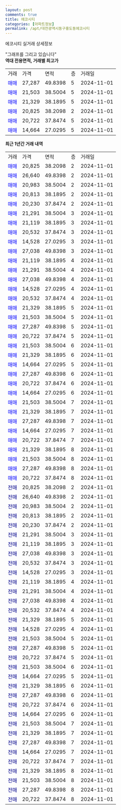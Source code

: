 ```yaml
---
layout: post
comments: true
title: 에코시티
categories: [아파트정보]
permalink: /apt/대전광역시동구홍도동에코시티
---
```


에코시티 실거래 상세정보

<script type="text/javascript">
  google.charts.load('current', {'packages':['line', 'corechart']});
  google.charts.setOnLoadCallback(drawChart);

  function drawChart() {
    var data = new google.visualization.DataTable();
    data.addColumn('date', '거래일');
    data.addColumn('number', "매매");
    data.addColumn('number', "전세");
    data.addColumn('number', "전매");

    data.addRows([[new Date(Date.parse("2024-11-01")), 20825, null, null], [new Date(Date.parse("2024-11-01")), 26640, null, null], [new Date(Date.parse("2024-11-01")), 20983, null, null], [new Date(Date.parse("2024-11-01")), 20813, null, null], [new Date(Date.parse("2024-11-01")), 20230, null, null], [new Date(Date.parse("2024-11-01")), 21291, null, null], [new Date(Date.parse("2024-11-01")), 21119, null, null], [new Date(Date.parse("2024-11-01")), 20532, null, null], [new Date(Date.parse("2024-11-01")), 14528, null, null], [new Date(Date.parse("2024-11-01")), 27038, null, null], [new Date(Date.parse("2024-11-01")), 21119, null, null], [new Date(Date.parse("2024-11-01")), 21291, null, null], [new Date(Date.parse("2024-11-01")), 27038, null, null], [new Date(Date.parse("2024-11-01")), 14528, null, null], [new Date(Date.parse("2024-11-01")), 20532, null, null], [new Date(Date.parse("2024-11-01")), 21329, null, null], [new Date(Date.parse("2024-11-01")), 21503, null, null], [new Date(Date.parse("2024-11-01")), 27287, null, null], [new Date(Date.parse("2024-11-01")), 20722, null, null], [new Date(Date.parse("2024-11-01")), 21503, null, null], [new Date(Date.parse("2024-11-01")), 21329, null, null], [new Date(Date.parse("2024-11-01")), 14664, null, null], [new Date(Date.parse("2024-11-01")), 27287, null, null], [new Date(Date.parse("2024-11-01")), 20722, null, null], [new Date(Date.parse("2024-11-01")), 14664, null, null], [new Date(Date.parse("2024-11-01")), 21503, null, null], [new Date(Date.parse("2024-11-01")), 21329, null, null], [new Date(Date.parse("2024-11-01")), 27287, null, null], [new Date(Date.parse("2024-11-01")), 14664, null, null], [new Date(Date.parse("2024-11-01")), 20722, null, null], [new Date(Date.parse("2024-11-01")), 21329, null, null], [new Date(Date.parse("2024-11-01")), 21503, null, null], [new Date(Date.parse("2024-11-01")), 27287, null, null], [new Date(Date.parse("2024-11-01")), 20722, null, null], [new Date(Date.parse("2024-11-01")), null, null, 20825], [new Date(Date.parse("2024-11-01")), null, null, 26640], [new Date(Date.parse("2024-11-01")), null, null, 20983], [new Date(Date.parse("2024-11-01")), null, null, 20813], [new Date(Date.parse("2024-11-01")), null, null, 20230], [new Date(Date.parse("2024-11-01")), null, null, 21291], [new Date(Date.parse("2024-11-01")), null, null, 21119], [new Date(Date.parse("2024-11-01")), null, null, 27038], [new Date(Date.parse("2024-11-01")), null, null, 20532], [new Date(Date.parse("2024-11-01")), null, null, 14528], [new Date(Date.parse("2024-11-01")), null, null, 21119], [new Date(Date.parse("2024-11-01")), null, null, 21291], [new Date(Date.parse("2024-11-01")), null, null, 27038], [new Date(Date.parse("2024-11-01")), null, null, 20532], [new Date(Date.parse("2024-11-01")), null, null, 21329], [new Date(Date.parse("2024-11-01")), null, null, 14528], [new Date(Date.parse("2024-11-01")), null, null, 21503], [new Date(Date.parse("2024-11-01")), null, null, 27287], [new Date(Date.parse("2024-11-01")), null, null, 20722], [new Date(Date.parse("2024-11-01")), null, null, 21503], [new Date(Date.parse("2024-11-01")), null, null, 14664], [new Date(Date.parse("2024-11-01")), null, null, 21329], [new Date(Date.parse("2024-11-01")), null, null, 27287], [new Date(Date.parse("2024-11-01")), null, null, 20722], [new Date(Date.parse("2024-11-01")), null, null, 14664], [new Date(Date.parse("2024-11-01")), null, null, 21503], [new Date(Date.parse("2024-11-01")), null, null, 21329], [new Date(Date.parse("2024-11-01")), null, null, 27287], [new Date(Date.parse("2024-11-01")), null, null, 14664], [new Date(Date.parse("2024-11-01")), null, null, 20722], [new Date(Date.parse("2024-11-01")), null, null, 21329], [new Date(Date.parse("2024-11-01")), null, null, 21503], [new Date(Date.parse("2024-11-01")), null, null, 27287], [new Date(Date.parse("2024-11-01")), null, null, 20722]]);

    var options = {
      hAxis: {
        format: 'yyyy/MM/dd'
      },    
      lineWidth: 0,
      pointsVisible: true,    
      title: '최근 1년간 유형별 실거래가 분포',
      legend: { position: 'bottom' }
    };

    var formatter = new google.visualization.NumberFormat({pattern:'###,###'} );
    formatter.format(data, 1);
    formatter.format(data, 2);
    
    setTimeout(function() {
        var chart = new google.visualization.LineChart(document.getElementById('columnchart_material'));
        chart.draw(data, (options));
        document.getElementById('loading').style.display = 'none';
    }, 200);
  }
</script>


<div id="loading" style="z-index:20; display: block; margin-left: 0px">"그래프를 그리고 있습니다"</div>
<div id="columnchart_material" style="width: 95%; margin-left: 0px; display: block"></div>
<!-- contents start -->
<b>역대 전용면적, 거래별 최고가</b>
<table class="sortable">
    <tr>
      <td>거래</td>
      <td>가격</td>
      <td>면적</td>
      <td>층</td>
      <td>거래일</td>
    </tr>
        <tr>
          <td><a style="color: blue">매매</a></td>
          <td>27,287</td>
          <td>49.8398</td>
          <td>5</td>
          <td>2024-11-01</td>
        </tr>            <tr>
          <td><a style="color: blue">매매</a></td>
          <td>21,503</td>
          <td>38.5004</td>
          <td>5</td>
          <td>2024-11-01</td>
        </tr>            <tr>
          <td><a style="color: blue">매매</a></td>
          <td>21,329</td>
          <td>38.1895</td>
          <td>5</td>
          <td>2024-11-01</td>
        </tr>            <tr>
          <td><a style="color: blue">매매</a></td>
          <td>20,825</td>
          <td>38.2098</td>
          <td>2</td>
          <td>2024-11-01</td>
        </tr>            <tr>
          <td><a style="color: blue">매매</a></td>
          <td>20,722</td>
          <td>37.8474</td>
          <td>5</td>
          <td>2024-11-01</td>
        </tr>            <tr>
          <td><a style="color: blue">매매</a></td>
          <td>14,664</td>
          <td>27.0295</td>
          <td>5</td>
          <td>2024-11-01</td>
        </tr>        
    
    
</table>

<b>최근 1년간 거래 내역</b>

<table class="sortable">
    <tr>
      <td>거래</td>
      <td>가격</td>
      <td>면적</td>
      <td>층</td>
      <td>거래일</td>
    </tr>
    <tr>
      <td><a style="color: blue">매매</a></td>
      <td>20,825</td>
      <td>38.2098</td>
      <td>2</td>
      <td>2024-11-01</td>
    </tr>          <tr>
      <td><a style="color: blue">매매</a></td>
      <td>26,640</td>
      <td>49.8398</td>
      <td>2</td>
      <td>2024-11-01</td>
    </tr>          <tr>
      <td><a style="color: blue">매매</a></td>
      <td>20,983</td>
      <td>38.5004</td>
      <td>2</td>
      <td>2024-11-01</td>
    </tr>          <tr>
      <td><a style="color: blue">매매</a></td>
      <td>20,813</td>
      <td>38.1895</td>
      <td>2</td>
      <td>2024-11-01</td>
    </tr>          <tr>
      <td><a style="color: blue">매매</a></td>
      <td>20,230</td>
      <td>37.8474</td>
      <td>2</td>
      <td>2024-11-01</td>
    </tr>          <tr>
      <td><a style="color: blue">매매</a></td>
      <td>21,291</td>
      <td>38.5004</td>
      <td>3</td>
      <td>2024-11-01</td>
    </tr>          <tr>
      <td><a style="color: blue">매매</a></td>
      <td>21,119</td>
      <td>38.1895</td>
      <td>3</td>
      <td>2024-11-01</td>
    </tr>          <tr>
      <td><a style="color: blue">매매</a></td>
      <td>20,532</td>
      <td>37.8474</td>
      <td>3</td>
      <td>2024-11-01</td>
    </tr>          <tr>
      <td><a style="color: blue">매매</a></td>
      <td>14,528</td>
      <td>27.0295</td>
      <td>3</td>
      <td>2024-11-01</td>
    </tr>          <tr>
      <td><a style="color: blue">매매</a></td>
      <td>27,038</td>
      <td>49.8398</td>
      <td>3</td>
      <td>2024-11-01</td>
    </tr>          <tr>
      <td><a style="color: blue">매매</a></td>
      <td>21,119</td>
      <td>38.1895</td>
      <td>4</td>
      <td>2024-11-01</td>
    </tr>          <tr>
      <td><a style="color: blue">매매</a></td>
      <td>21,291</td>
      <td>38.5004</td>
      <td>4</td>
      <td>2024-11-01</td>
    </tr>          <tr>
      <td><a style="color: blue">매매</a></td>
      <td>27,038</td>
      <td>49.8398</td>
      <td>4</td>
      <td>2024-11-01</td>
    </tr>          <tr>
      <td><a style="color: blue">매매</a></td>
      <td>14,528</td>
      <td>27.0295</td>
      <td>4</td>
      <td>2024-11-01</td>
    </tr>          <tr>
      <td><a style="color: blue">매매</a></td>
      <td>20,532</td>
      <td>37.8474</td>
      <td>4</td>
      <td>2024-11-01</td>
    </tr>          <tr>
      <td><a style="color: blue">매매</a></td>
      <td>21,329</td>
      <td>38.1895</td>
      <td>5</td>
      <td>2024-11-01</td>
    </tr>          <tr>
      <td><a style="color: blue">매매</a></td>
      <td>21,503</td>
      <td>38.5004</td>
      <td>5</td>
      <td>2024-11-01</td>
    </tr>          <tr>
      <td><a style="color: blue">매매</a></td>
      <td>27,287</td>
      <td>49.8398</td>
      <td>5</td>
      <td>2024-11-01</td>
    </tr>          <tr>
      <td><a style="color: blue">매매</a></td>
      <td>20,722</td>
      <td>37.8474</td>
      <td>5</td>
      <td>2024-11-01</td>
    </tr>          <tr>
      <td><a style="color: blue">매매</a></td>
      <td>21,503</td>
      <td>38.5004</td>
      <td>6</td>
      <td>2024-11-01</td>
    </tr>          <tr>
      <td><a style="color: blue">매매</a></td>
      <td>21,329</td>
      <td>38.1895</td>
      <td>6</td>
      <td>2024-11-01</td>
    </tr>          <tr>
      <td><a style="color: blue">매매</a></td>
      <td>14,664</td>
      <td>27.0295</td>
      <td>5</td>
      <td>2024-11-01</td>
    </tr>          <tr>
      <td><a style="color: blue">매매</a></td>
      <td>27,287</td>
      <td>49.8398</td>
      <td>6</td>
      <td>2024-11-01</td>
    </tr>          <tr>
      <td><a style="color: blue">매매</a></td>
      <td>20,722</td>
      <td>37.8474</td>
      <td>6</td>
      <td>2024-11-01</td>
    </tr>          <tr>
      <td><a style="color: blue">매매</a></td>
      <td>14,664</td>
      <td>27.0295</td>
      <td>6</td>
      <td>2024-11-01</td>
    </tr>          <tr>
      <td><a style="color: blue">매매</a></td>
      <td>21,503</td>
      <td>38.5004</td>
      <td>7</td>
      <td>2024-11-01</td>
    </tr>          <tr>
      <td><a style="color: blue">매매</a></td>
      <td>21,329</td>
      <td>38.1895</td>
      <td>7</td>
      <td>2024-11-01</td>
    </tr>          <tr>
      <td><a style="color: blue">매매</a></td>
      <td>27,287</td>
      <td>49.8398</td>
      <td>7</td>
      <td>2024-11-01</td>
    </tr>          <tr>
      <td><a style="color: blue">매매</a></td>
      <td>14,664</td>
      <td>27.0295</td>
      <td>7</td>
      <td>2024-11-01</td>
    </tr>          <tr>
      <td><a style="color: blue">매매</a></td>
      <td>20,722</td>
      <td>37.8474</td>
      <td>7</td>
      <td>2024-11-01</td>
    </tr>          <tr>
      <td><a style="color: blue">매매</a></td>
      <td>21,329</td>
      <td>38.1895</td>
      <td>8</td>
      <td>2024-11-01</td>
    </tr>          <tr>
      <td><a style="color: blue">매매</a></td>
      <td>21,503</td>
      <td>38.5004</td>
      <td>8</td>
      <td>2024-11-01</td>
    </tr>          <tr>
      <td><a style="color: blue">매매</a></td>
      <td>27,287</td>
      <td>49.8398</td>
      <td>8</td>
      <td>2024-11-01</td>
    </tr>          <tr>
      <td><a style="color: blue">매매</a></td>
      <td>20,722</td>
      <td>37.8474</td>
      <td>8</td>
      <td>2024-11-01</td>
    </tr>          <tr>
      <td><a style="color: darkblue">전매</a></td>
      <td>20,825</td>
      <td>38.2098</td>
      <td>2</td>
      <td>2024-11-01</td>
    </tr>          <tr>
      <td><a style="color: darkblue">전매</a></td>
      <td>26,640</td>
      <td>49.8398</td>
      <td>2</td>
      <td>2024-11-01</td>
    </tr>          <tr>
      <td><a style="color: darkblue">전매</a></td>
      <td>20,983</td>
      <td>38.5004</td>
      <td>2</td>
      <td>2024-11-01</td>
    </tr>          <tr>
      <td><a style="color: darkblue">전매</a></td>
      <td>20,813</td>
      <td>38.1895</td>
      <td>2</td>
      <td>2024-11-01</td>
    </tr>          <tr>
      <td><a style="color: darkblue">전매</a></td>
      <td>20,230</td>
      <td>37.8474</td>
      <td>2</td>
      <td>2024-11-01</td>
    </tr>          <tr>
      <td><a style="color: darkblue">전매</a></td>
      <td>21,291</td>
      <td>38.5004</td>
      <td>3</td>
      <td>2024-11-01</td>
    </tr>          <tr>
      <td><a style="color: darkblue">전매</a></td>
      <td>21,119</td>
      <td>38.1895</td>
      <td>3</td>
      <td>2024-11-01</td>
    </tr>          <tr>
      <td><a style="color: darkblue">전매</a></td>
      <td>27,038</td>
      <td>49.8398</td>
      <td>3</td>
      <td>2024-11-01</td>
    </tr>          <tr>
      <td><a style="color: darkblue">전매</a></td>
      <td>20,532</td>
      <td>37.8474</td>
      <td>3</td>
      <td>2024-11-01</td>
    </tr>          <tr>
      <td><a style="color: darkblue">전매</a></td>
      <td>14,528</td>
      <td>27.0295</td>
      <td>3</td>
      <td>2024-11-01</td>
    </tr>          <tr>
      <td><a style="color: darkblue">전매</a></td>
      <td>21,119</td>
      <td>38.1895</td>
      <td>4</td>
      <td>2024-11-01</td>
    </tr>          <tr>
      <td><a style="color: darkblue">전매</a></td>
      <td>21,291</td>
      <td>38.5004</td>
      <td>4</td>
      <td>2024-11-01</td>
    </tr>          <tr>
      <td><a style="color: darkblue">전매</a></td>
      <td>27,038</td>
      <td>49.8398</td>
      <td>4</td>
      <td>2024-11-01</td>
    </tr>          <tr>
      <td><a style="color: darkblue">전매</a></td>
      <td>20,532</td>
      <td>37.8474</td>
      <td>4</td>
      <td>2024-11-01</td>
    </tr>          <tr>
      <td><a style="color: darkblue">전매</a></td>
      <td>21,329</td>
      <td>38.1895</td>
      <td>5</td>
      <td>2024-11-01</td>
    </tr>          <tr>
      <td><a style="color: darkblue">전매</a></td>
      <td>14,528</td>
      <td>27.0295</td>
      <td>4</td>
      <td>2024-11-01</td>
    </tr>          <tr>
      <td><a style="color: darkblue">전매</a></td>
      <td>21,503</td>
      <td>38.5004</td>
      <td>5</td>
      <td>2024-11-01</td>
    </tr>          <tr>
      <td><a style="color: darkblue">전매</a></td>
      <td>27,287</td>
      <td>49.8398</td>
      <td>5</td>
      <td>2024-11-01</td>
    </tr>          <tr>
      <td><a style="color: darkblue">전매</a></td>
      <td>20,722</td>
      <td>37.8474</td>
      <td>5</td>
      <td>2024-11-01</td>
    </tr>          <tr>
      <td><a style="color: darkblue">전매</a></td>
      <td>21,503</td>
      <td>38.5004</td>
      <td>6</td>
      <td>2024-11-01</td>
    </tr>          <tr>
      <td><a style="color: darkblue">전매</a></td>
      <td>14,664</td>
      <td>27.0295</td>
      <td>5</td>
      <td>2024-11-01</td>
    </tr>          <tr>
      <td><a style="color: darkblue">전매</a></td>
      <td>21,329</td>
      <td>38.1895</td>
      <td>6</td>
      <td>2024-11-01</td>
    </tr>          <tr>
      <td><a style="color: darkblue">전매</a></td>
      <td>27,287</td>
      <td>49.8398</td>
      <td>6</td>
      <td>2024-11-01</td>
    </tr>          <tr>
      <td><a style="color: darkblue">전매</a></td>
      <td>20,722</td>
      <td>37.8474</td>
      <td>6</td>
      <td>2024-11-01</td>
    </tr>          <tr>
      <td><a style="color: darkblue">전매</a></td>
      <td>14,664</td>
      <td>27.0295</td>
      <td>6</td>
      <td>2024-11-01</td>
    </tr>          <tr>
      <td><a style="color: darkblue">전매</a></td>
      <td>21,503</td>
      <td>38.5004</td>
      <td>7</td>
      <td>2024-11-01</td>
    </tr>          <tr>
      <td><a style="color: darkblue">전매</a></td>
      <td>21,329</td>
      <td>38.1895</td>
      <td>7</td>
      <td>2024-11-01</td>
    </tr>          <tr>
      <td><a style="color: darkblue">전매</a></td>
      <td>27,287</td>
      <td>49.8398</td>
      <td>7</td>
      <td>2024-11-01</td>
    </tr>          <tr>
      <td><a style="color: darkblue">전매</a></td>
      <td>14,664</td>
      <td>27.0295</td>
      <td>7</td>
      <td>2024-11-01</td>
    </tr>          <tr>
      <td><a style="color: darkblue">전매</a></td>
      <td>20,722</td>
      <td>37.8474</td>
      <td>7</td>
      <td>2024-11-01</td>
    </tr>          <tr>
      <td><a style="color: darkblue">전매</a></td>
      <td>21,329</td>
      <td>38.1895</td>
      <td>8</td>
      <td>2024-11-01</td>
    </tr>          <tr>
      <td><a style="color: darkblue">전매</a></td>
      <td>21,503</td>
      <td>38.5004</td>
      <td>8</td>
      <td>2024-11-01</td>
    </tr>          <tr>
      <td><a style="color: darkblue">전매</a></td>
      <td>27,287</td>
      <td>49.8398</td>
      <td>8</td>
      <td>2024-11-01</td>
    </tr>          <tr>
      <td><a style="color: darkblue">전매</a></td>
      <td>20,722</td>
      <td>37.8474</td>
      <td>8</td>
      <td>2024-11-01</td>
    </tr>      </table>
<!-- contents end -->    

